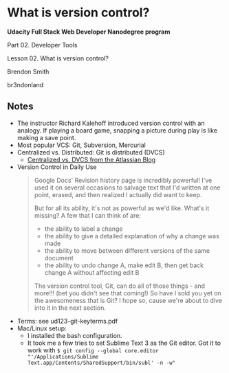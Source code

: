 What is version control?
========================

**Udacity Full Stack Web Developer Nanodegree program**

Part 02. Developer Tools

Lesson 02. What is version control?

Brendon Smith

br3ndonland

## Notes

* The instructor Richard Kalehoff introduced version control with an analogy. If playing a board game, snapping a picture during play is like making a save point.
* Most popular VCS: Git, Subversion, Mercurial
* Centralized vs. Distributed: Git is distributed (DVCS)
  - [Centralized vs. DVCS from the Atlassian Blog](http://blogs.atlassian.com/2012/02/version-control-centralized-dvcs/)
* Version Control in Daily Use
  > Google Docs' Revision history page is incredibly powerful! I've used it on several occasions to salvage text that I'd written at one point, erased, and then realized I actually did want to keep.
  > 
  > But for all its ability, it's not as powerful as we'd like. What's it missing? A few that I can think of are:
  > 
  > * the ability to label a change
  > * the ability to give a detailed explanation of why a change was made
  > * the ability to move between different versions of the same document
  > * the ability to undo change A, make edit B, then get back change A without affecting edit B
  > 
  > The version control tool, Git, can do all of those things - and more!!! (bet you didn't see that coming!) So have I sold you yet on the awesomeness that is Git? I hope so, cause we're about to dive into it in the next section. 
* Terms: see ud123-git-keyterms.pdf
* Mac/Linux setup: 
  - I installed the bash configuration.
  - It took me a few tries to set Sublime Text 3 as the Git editor. Got it to work with `$ git config --global core.editor "'/Applications/Sublime Text.app/Contents/SharedSupport/bin/subl' -n -w"`